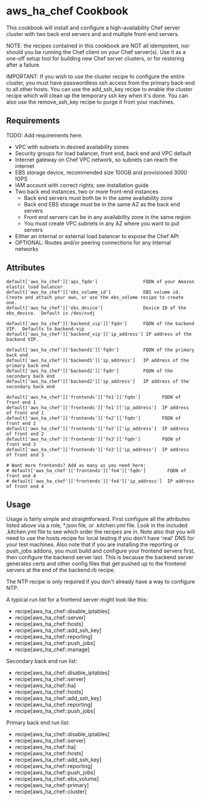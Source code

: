 aws_ha_chef Cookbook
===========================
This cookbook will install and configure a high-availability Chef server 
cluster with two back end servers and and multiple front-end servers.

NOTE: the recipes contained in this cookbook are NOT all idempotent, nor
should you be running the Chef client on your Chef server(s). Use it as a
one-off setup tool for building new Chef server clusters, or for restoring
after a failure.

IMPORTANT: If you wish to use the cluster recipe to configure the entire 
cluster, you must have passwordless ssh access from the primary back-end to
all other hosts.  You can use the add\_ssh\_key recipe to enable the cluster 
recipe which will clean up the temporary ssh key when it's done.  You can also
use the remove\_ssh\_key recipe to purge it from your machines.

Requirements
------------
TODO:  Add requirements here.

+ VPC with subnets in desired availability zones
+ Security groups for load balancer, front end, back end and VPC default
+ Internet gateway on Chef VPC network, so subnets can reach the internet
+ EBS storage device, recommended size 100GB and provisioned 3000 IOPS
+ IAM account with correct rights; see installation guide
+ Two back end instances, two or more front-end instances
  - Back end servers must both be in the same availability zone
  - Back end EBS storage must be in the same AZ as the back end servers
  - Front end servers can be in any availability zone in the same region
  - You must create VPC subnets in any AZ where you want to put servers
+ Either an internal or external load balancer to expose the Chef API
+ OPTIONAL: Routes and/or peering connections for any internal networks


Attributes
----------

```
default['aws_ha_chef']['api_fqdn']                 FQDN of your Amazon elastic load balancer
default['aws_ha_chef']['ebs_volume_id']            EBS volume id.  Create and attach your own, or use the ebs_volume recipe to create one. 
default['aws_ha_chef']['ebs_device']               Device ID of the ebs_device.  Default is /dev/xvdj

default['aws_ha_chef']['backend_vip']['fqdn']      FQDN of the backend VIP.  Defaults to backend-vip
default['aws_ha_chef']['backend_vip']['ip_address'] IP address of the backend VIP. 

default['aws_ha_chef']['backend1']['fqdn']         FQDN of the primary back end
default['aws_ha_chef']['backend1']['ip_address']   IP address of the primary back end
default['aws_ha_chef']['backend2']['fqdn']         FQDN of the secondary back end 
default['aws_ha_chef']['backend2']['ip_address']   IP address of the secondary back end

default['aws_ha_chef']['frontends']['fe1']['fqdn']        FQDN of front end 1
default['aws_ha_chef']['frontends']['fe1']['ip_address']  IP address of front end 1
default['aws_ha_chef']['frontends']['fe2']['fqdn']        FQDN of front end 2
default['aws_ha_chef']['frontends']['fe2']['ip_address']  IP address of front end 2
default['aws_ha_chef']['frontends']['fe3']['fqdn']        FQDN of front end 3
default['aws_ha_chef']['frontends']['fe3']['ip_address']  IP address of front end 3

# Want more frontends? Add as many as you need here:
# default['aws_ha_chef']['frontends']['fe4']['fqdn']        FQDN of front end 4
# default['aws_ha_chef']['frontends']['fe4']['ip_address']  IP address of front end 4
```


Usage
-----

Usage is fairly simple and straightforward.  First configure all the attributes listed above via a role, *.json file, or .kitchen.yml file. Look in the included .kitchen.yml file to see which order the recipes are in. Note also that you will need to use the hosts recipe for local testing if you don't have 'real' DNS for your test machines.  Also note that if you are installing the reporting or push_jobs addons, you must build and configure your frontend servers first, then configure the backend server last.  This is because the backend server generates certs and other config files that get pushed up to the frontend servers at the end of the backend.rb recipe. 

The NTP recipe is only required if you don't already have a way to configure NTP.

A typical run list for a frontend server might look like this:
- recipe[aws_ha_chef::disable_iptables]
- recipe[aws_ha_chef::server]
- recipe[aws_ha_chef::hosts]
- recipe[aws_ha_chef::add_ssh_key]
- recipe[aws_ha_chef::reporting]
- recipe[aws_ha_chef::push_jobs]
- recipe[aws_ha_chef::manage]

Secondary back end run list:
- recipe[aws_ha_chef::disable_iptables]
- recipe[aws_ha_chef::server]
- recipe[aws_ha_chef::ha]
- recipe[aws_ha_chef::hosts]
- recipe[aws_ha_chef::add_ssh_key]
- recipe[aws_ha_chef::reporting]
- recipe[aws_ha_chef::push_jobs]

Primary back end run list:
- recipe[aws_ha_chef::disable_iptables]
- recipe[aws_ha_chef::server]
- recipe[aws_ha_chef::ha]
- recipe[aws_ha_chef::hosts]
- recipe[aws_ha_chef::add_ssh_key]
- recipe[aws_ha_chef::reporting]
- recipe[aws_ha_chef::push_jobs]
- recipe[aws_ha_chef::ebs_volume]
- recipe[aws_ha_chef::primary]
- recipe[aws_ha_chef::cluster]
